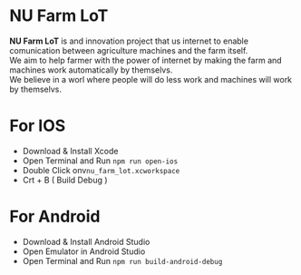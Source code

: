 # NU Farm LoT
 **NU Farm LoT** is and innovation project that us internet to enable comunication between agriculture machines and the farm itself.  
  We aim to help farmer with the power of internet by making the farm and machines work automatically by themselvs.  
  We believe in a worl where people will do less work and machines will work by themselvs.
# For IOS
+ Download & Install Xcode 
+ Open Terminal and Run `npm run open-ios`
+ Double Click onv`nu_farm_lot.xcworkspace`
+ Crt + B ( Build Debug )
# For Android
+ Download & Install Android Studio
+ Open Emulator in Android Studio
+ Open Terminal and Run `npm run build-android-debug`
